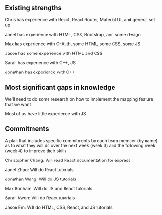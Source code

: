 ## Existing strengths

Chris has experience with React, React Router, Material UI, and general set up

Janet has experience with HTML, CSS, Bootstrap, and some design

Max has experience with O-Auth, some HTML, some CSS, some JS

Jason has some experience with HTML and CSS

Sarah has experience with C++, JS

Jonathan has experience with C++

## Most significant gaps in knowledge

We'll need to do some research on how to implement the mapping feature that we want

Most of us have little experience with JS

## Commitments
A plan that includes specific commitments by each team member (by name) as to what they will do over the next week (week 3) and the following week (week 4) to improve their skills

Christopher Chang: Will read React documentation for express 

Janet Zhao: Will do React tutorials

Jonathan Wang:  Will do JS tutorials 

Max Bonham: Will do JS and React tutorials 

Sarah Kwon: Will do React tutorials

Jason Em: Will do HTML, CSS, React, and JS tutorials, 
